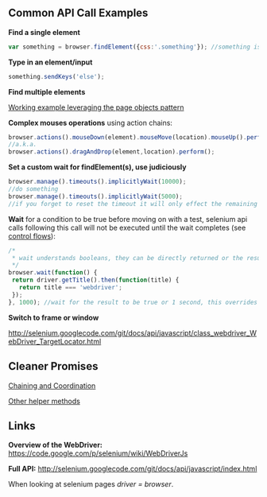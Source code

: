 Common API Call Examples
---------

**Find a single element**
```javascript
var something = browser.findElement({css:'.something'}); //something is a promise
```

**Type in an element/input**
```javascript
something.sendKeys('else');
```

**Find multiple elements**

[Working example leveraging the page objects pattern](https://github.com/dowjones/slush-fiveby/blob/master/tests/smoke/bootstrap.js)

**Complex mouses operations** using action chains:

```javascript
browser.actions().mouseDown(element).mouseMove(location).mouseUp().perform();
//a.k.a.
browser.actions().dragAndDrop(element,location).perform();
```

**Set a custom wait for findElement(s), use judiciously**
```javascript
browser.manage().timeouts().implicitlyWait(10000);
//do something
browser.manage().timeouts().implicitlyWait(5000);
//if you forget to reset the timeout it will only effect the remaining tests in same file
```

**Wait** for a condition to be true before moving on with a test, selenium api calls following this call will not be executed until the wait completes (see [control flows](https://code.google.com/p/selenium/wiki/WebDriverJs#Control_Flows)):

```javascript
/*
 * wait understands booleans, they can be directly returned or the result of a promise
 */
browser.wait(function() {
 return driver.getTitle().then(function(title) {
   return title === 'webdriver';
 });
}, 1000); //wait for the result to be true or 1 second, this overrides implcit wait
```

**Switch to frame or window**

http://selenium.googlecode.com/git/docs/api/javascript/class_webdriver_WebDriver_TargetLocator.html

Cleaner Promises
-------
[Chaining and Coordination](/docs/clean-promises.md)

[Other helper methods](http://selenium.googlecode.com/git/docs/api/javascript/namespace_webdriver_promise.html)


Links
------

**Overview of the WebDriver:** https://code.google.com/p/selenium/wiki/WebDriverJs

**Full API:** http://selenium.googlecode.com/git/docs/api/javascript/index.html

When looking at selenium pages *driver = browser*.
